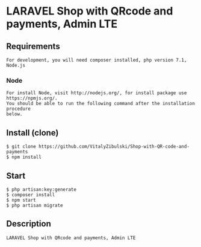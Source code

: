 # LARAVEL Shop with QRcode and payments, Admin LTE

## Requirements

    For development, you will need composer installed, php version 7.1, Node.js

### Node

    For install Node, visit http://nodejs.org/, for install package use https://npmjs.org/.
    You should be able to run the following command after the installation procedure
    below.

## Install (clone)

    $ git clone https://github.com/VitalyZibulski/Shop-with-QR-code-and-payments
    $ npm install

## Start
    
    $ php artisan:key:generate
    $ composer install
    $ npm start
    $ php artisan migrate

## Description
    
    LARAVEL Shop with QRcode and payments, Admin LTE

